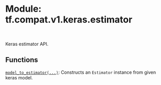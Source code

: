 <div itemscope itemtype="http://developers.google.com/ReferenceObject">
<meta itemprop="name" content="tf.compat.v1.keras.estimator" />
<meta itemprop="path" content="Stable" />
</div>

# Module: tf.compat.v1.keras.estimator


<table class="tfo-notebook-buttons tfo-api" align="left">
</table>



Keras estimator API.



## Functions

[`model_to_estimator(...)`](../../../../tf/compat/v1/keras/estimator/model_to_estimator.md): Constructs an `Estimator` instance from given keras model.



